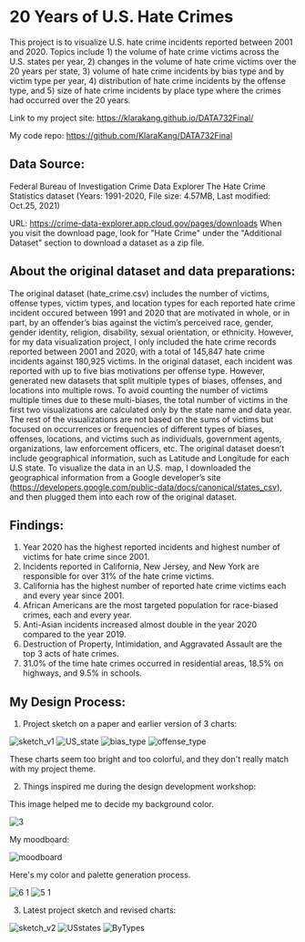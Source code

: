 # 20 Years of U.S. Hate Crimes
This project is to visualize U.S. hate crime incidents reported between 2001 and 2020.
Topics include 1) the volume of hate crime victims across the U.S. states per year, 2) changes in the volume of hate crime victims over the 20 years per state, 3) volume of hate crime incidents by bias type and by victim type per year, 4) distribution of hate crime incidents by the offense type, and 5) size of hate crime incidents by place type where the crimes had occurred over the 20 years.  

Link to my project site: https://klarakang.github.io/DATA732Final/

My code repo: https://github.com/KlaraKang/DATA732Final

## Data Source: 
Federal Bureau of Investigation Crime Data Explorer
The Hate Crime Statistics dataset (Years: 1991-2020, File size: 4.57MB, Last modified: Oct.25, 2021)

URL: https://crime-data-explorer.app.cloud.gov/pages/downloads
When you visit the download page, look for "Hate Crime" under the "Additional Dataset" section to download a dataset as a zip file.

## About the original dataset and data preparations:
The original dataset (hate_crime.csv) includes the number of victims, offense types, victim types, and location types for each reported hate crime incident occured between 1991 and 2020 that are motivated in whole, or in part, by an offender’s bias against the victim’s perceived race, gender, gender identity, religion, disability, sexual orientation, or ethnicity. However, for my data visualization project, I only included the hate crime records reported between 2001 and 2020, with a total of 145,847 hate crime incidents against 180,925 victims. 
In the original dataset, each incident was reported with up to five bias motivations per offense type. However, generated new datasets that split multiple types of biases, offenses, and locations into multiple rows. To avoid counting the number of victims multiple times due to these multi-biases, the total number of victims in the first two visualizations are calculated only by the state name and data year. The rest of the visualizations are not based on the sums of victims but focused on occurrences or frequencies of different types of biases, offenses, locations, and victims such as individuals, government agents, organizations, law enforcement officers, etc.
The original dataset doesn’t include geographical information, such as Latitude and Longitude for each U.S state. To visualize the data in an U.S. map, I downloaded the geographical information from a Google developer’s site (https://developers.google.com/public-data/docs/canonical/states_csv), and then plugged them into each row of the original dataset.  

## Findings:
1. Year 2020 has the highest reported incidents and highest number of victims for hate crime since 2001.
2. Incidents reported in California, New Jersey, and New York are responsible for over 31% of the hate crime victims.
3. California has the highest number of reported hate crime victims each and every year since 2001.
4. African Americans are the most targeted population for race-biased crimes, each and every year.
5. Anti-Asian incidents increased almost double in the year 2020 compared to the year 2019.
6. Destruction of Property, Intimidation, and Aggravated Assault are the top 3 acts of hate crimes.
7. 31.0% of the time hate crimes occurred in residential areas, 18.5% on highways, and 9.5% in schools.

## My Design Process:
1. Project sketch on a paper and earlier version of 3 charts:
 
![sketch_v1](https://user-images.githubusercontent.com/88803111/168945201-89b779c0-493f-43d0-b1f1-820b0bea7785.jpg)
![US_state](https://user-images.githubusercontent.com/88803111/168945217-002cf859-e004-433d-bd7c-8dc247089385.jpg)
![bias_type](https://user-images.githubusercontent.com/88803111/168945225-0a53d5ea-77eb-457e-b3e7-ffa6749b3355.jpg)
![offense_type](https://user-images.githubusercontent.com/88803111/168945234-e418d2ad-7230-4d1b-94c8-d545349dd95f.jpg)

These charts seem too bright and too colorful, and they don't really match with my project theme.

2. Things inspired me during the design development workshop:

This image helped me to decide my background color.

![3](https://user-images.githubusercontent.com/88803111/168947435-6e71aefc-258f-44e2-af36-07fb41834d96.jpg)

My moodboard:

![moodboard](https://user-images.githubusercontent.com/88803111/168948136-6e903ad4-09d1-4e78-b8e3-25878954a4ae.png)

Here's my color and palette generation process.

![6 1](https://user-images.githubusercontent.com/88803111/168947917-e385f696-1f17-4a95-910a-35962ca0cb7b.jpg)
![5 1](https://user-images.githubusercontent.com/88803111/168947937-d627acae-f114-421b-9e5f-21cb63468d3a.jpg)

3. Latest project sketch and revised charts:

![sketch_v2](https://user-images.githubusercontent.com/88803111/168945252-ee284705-5b38-409f-871f-7dc3e7fe9eca.jpg)
![USstates](https://user-images.githubusercontent.com/88803111/168945258-5ecc94d9-5f85-4ed2-bb3d-40a5ba03daea.jpg)
![ByTypes](https://user-images.githubusercontent.com/88803111/168945265-b3449aa9-4b28-47ac-a572-eb7ad9e92be4.jpg)
